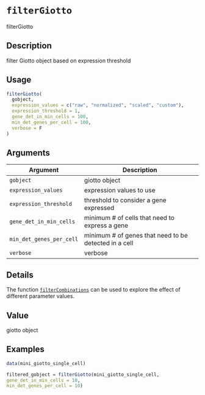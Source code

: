 # `filterGiotto`

filterGiotto


## Description

filter Giotto object based on expression threshold


## Usage

```r
filterGiotto(
  gobject,
  expression_values = c("raw", "normalized", "scaled", "custom"),
  expression_threshold = 1,
  gene_det_in_min_cells = 100,
  min_det_genes_per_cell = 100,
  verbose = F
)
```


## Arguments

Argument      |Description
------------- |----------------
`gobject`     |     giotto object
`expression_values`     |     expression values to use
`expression_threshold`     |     threshold to consider a gene expressed
`gene_det_in_min_cells`     |     minimum # of cells that need to express a gene
`min_det_genes_per_cell`     |     minimum # of genes that need to be detected in a cell
`verbose`     |     verbose


## Details

The function [`filterCombinations`](#filtercombinations) can be used to explore the effect of different parameter values.


## Value

giotto object


## Examples

```r
data(mini_giotto_single_cell)

filtered_gobject = filterGiotto(mini_giotto_single_cell,
gene_det_in_min_cells = 10,
min_det_genes_per_cell = 10)
```


